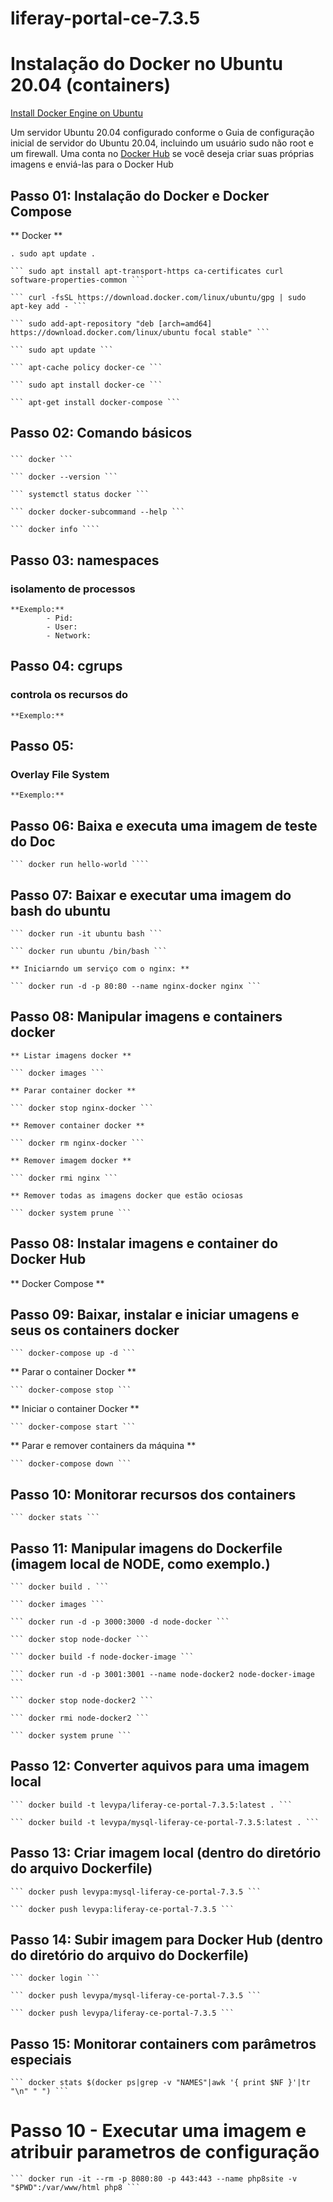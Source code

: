 # liferay-portal-ce-7.3.5

# Instalação do Docker no Ubuntu 20.04 (containers)

[Install Docker Engine on Ubuntu](https://docs.docker.com/engine/install/ubuntu/)

Um servidor Ubuntu 20.04 configurado conforme o Guia de configuração inicial de servidor do Ubuntu 20.04, incluindo um usuário sudo não root e um firewall. Uma conta no [Docker Hub](https://hub.docker.com/) se você deseja criar suas próprias imagens e enviá-las para o Docker Hub

## Passo 01: Instalação do Docker e Docker Compose

** Docker **

    . sudo apt update .

    ``` sudo apt install apt-transport-https ca-certificates curl software-properties-common ```

    ``` curl -fsSL https://download.docker.com/linux/ubuntu/gpg | sudo apt-key add - ```

    ``` sudo add-apt-repository "deb [arch=amd64] https://download.docker.com/linux/ubuntu focal stable" ```

    ``` sudo apt update ```

    ``` apt-cache policy docker-ce ```

    ``` sudo apt install docker-ce ```

    ``` apt-get install docker-compose ```

## Passo 02: Comando básicos
### 

    ``` docker ```

    ``` docker --version ```

    ``` systemctl status docker ```

    ``` docker docker-subcommand --help ```

    ``` docker info ````

## Passo 03: namespaces
### isolamento de processos
    **Exemplo:** 
            - Pid:
            - User:
            - Network:

## Passo 04: cgrups
### controla os recursos do
    **Exemplo:**

## Passo 05: 
### Overlay File System
    **Exemplo:**

## Passo 06: Baixa e executa uma imagem de teste do Doc

    ``` docker run hello-world ````

## Passo 07: Baixar e executar uma imagem do bash do ubuntu

    ``` docker run -it ubuntu bash ```     

    ``` docker run ubuntu /bin/bash ```  

    ** Iniciarndo um serviço com o nginx: **

    ``` docker run -d -p 80:80 --name nginx-docker nginx ```

## Passo 08: Manipular imagens e containers docker

    ** Listar imagens docker **

    ``` docker images ```

    ** Parar container docker **

    ``` docker stop nginx-docker ```

    ** Remover container docker **

    ``` docker rm nginx-docker ```

    ** Remover imagem docker **

    ``` docker rmi nginx ```

    ** Remover todas as imagens docker que estão ociosas

    ``` docker system prune ```

## Passo 08: Instalar imagens e container do Docker Hub

 ** Docker Compose **

## Passo 09: Baixar, instalar e iniciar umagens e seus os containers docker

    ``` docker-compose up -d ```

** Parar o container Docker **

    ``` docker-compose stop ```

** Iniciar o container Docker **

    ``` docker-compose start ```

** Parar e remover containers da máquina **

    ``` docker-compose down ```

## Passo 10: Monitorar recursos dos containers

    ``` docker stats ```


## Passo 11: Manipular imagens do Dockerfile (imagem local de NODE, como exemplo.)

    ``` docker build . ```

    ``` docker images ```

    ``` docker run -d -p 3000:3000 -d node-docker ```

    ``` docker stop node-docker ```

    ``` docker build -f node-docker-image ```

    ``` docker run -d -p 3001:3001 --name node-docker2 node-docker-image ```

    ``` docker stop node-docker2 ```

    ``` docker rmi node-docker2 ```

    ``` docker system prune ```


## Passo 12: Converter aquivos para uma imagem local

    ``` docker build -t levypa/liferay-ce-portal-7.3.5:latest . ```

    ``` docker build -t levypa/mysql-liferay-ce-portal-7.3.5:latest . ```

## Passo 13: Criar imagem local (dentro do diretório do arquivo Dockerfile)

    ``` docker push levypa:mysql-liferay-ce-portal-7.3.5 ```

    ``` docker push levypa:liferay-ce-portal-7.3.5 ```

## Passo 14: Subir imagem para Docker Hub (dentro do diretório do arquivo do Dockerfile)

    ``` docker login ```

    ``` docker push levypa/mysql-liferay-ce-portal-7.3.5 ```

    ``` docker push levypa/liferay-ce-portal-7.3.5 ```

## Passo 15: Monitorar containers com parâmetros especiais

    ``` docker stats $(docker ps|grep -v "NAMES"|awk '{ print $NF }'|tr "\n" " ") ```

# Passo 10 - Executar uma imagem e atribuir parametros de configuração

    ``` docker run -it --rm -p 8080:80 -p 443:443 --name php8site -v "$PWD":/var/www/html php8 ```


